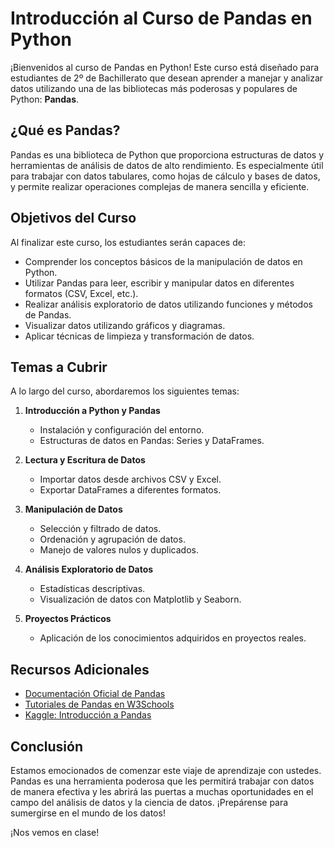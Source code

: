 # Introducción al Curso de Pandas en Python

¡Bienvenidos al curso de Pandas en Python! Este curso está diseñado para estudiantes de 2º de Bachillerato que desean aprender a manejar y analizar datos utilizando una de las bibliotecas más poderosas y populares de Python: **Pandas**.

## ¿Qué es Pandas?

Pandas es una biblioteca de Python que proporciona estructuras de datos y herramientas de análisis de datos de alto rendimiento. Es especialmente útil para trabajar con datos tabulares, como hojas de cálculo y bases de datos, y permite realizar operaciones complejas de manera sencilla y eficiente.

## Objetivos del Curso

Al finalizar este curso, los estudiantes serán capaces de:

- Comprender los conceptos básicos de la manipulación de datos en Python.
- Utilizar Pandas para leer, escribir y manipular datos en diferentes formatos (CSV, Excel, etc.).
- Realizar análisis exploratorio de datos utilizando funciones y métodos de Pandas.
- Visualizar datos utilizando gráficos y diagramas.
- Aplicar técnicas de limpieza y transformación de datos.

## Temas a Cubrir

A lo largo del curso, abordaremos los siguientes temas:

1. **Introducción a Python y Pandas**
   - Instalación y configuración del entorno.
   - Estructuras de datos en Pandas: Series y DataFrames.

2. **Lectura y Escritura de Datos**
   - Importar datos desde archivos CSV y Excel.
   - Exportar DataFrames a diferentes formatos.

3. **Manipulación de Datos**
   - Selección y filtrado de datos.
   - Ordenación y agrupación de datos.
   - Manejo de valores nulos y duplicados.

4. **Análisis Exploratorio de Datos**
   - Estadísticas descriptivas.
   - Visualización de datos con Matplotlib y Seaborn.

5. **Proyectos Prácticos**
   - Aplicación de los conocimientos adquiridos en proyectos reales.

## Recursos Adicionales

- [Documentación Oficial de Pandas](https://pandas.pydata.org/pandas-docs/stable/)
- [Tutoriales de Pandas en W3Schools](https://www.w3schools.com/python/pandas/default.asp)
- [Kaggle: Introducción a Pandas](https://www.kaggle.com/learn/pandas)

## Conclusión

Estamos emocionados de comenzar este viaje de aprendizaje con ustedes. Pandas es una herramienta poderosa que les permitirá trabajar con datos de manera efectiva y les abrirá las puertas a muchas oportunidades en el campo del análisis de datos y la ciencia de datos. ¡Prepárense para sumergirse en el mundo de los datos!

¡Nos vemos en clase!

```{tableofcontents}
```
